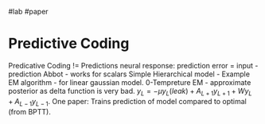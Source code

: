 #lab #paper
# Predictive Coding
Predicative Coding != Predictions
neural response: prediction error = input - prediction
Abbot - works for scalars
Simple Hierarchical model - Example EM algorithm - for linear gaussian model.
0-Tempreture EM - approximate posterior as delta function is very bad.
$y_L = - \mu y_L (leak) + A_{L+1}y_{L+1}  + Wy_L + A_{L-1} y_{L-1}$.
One paper: Trains prediction of model compared to optimal (from BPTT).
